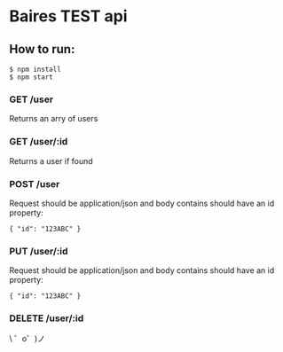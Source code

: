 Baires TEST api
=========================

## How to run:

    $ npm install
    $ npm start

### GET /user
Returns an arry of users

### GET /user/:id
Returns a user if found

### POST /user
Request should be application/json and body contains should have an id property:

    { "id": "123ABC" }
    

### PUT /user/:id
Request should be application/json and body contains should have an id property:

    { "id": "123ABC" }
    
### DELETE /user/:id

\ ゜o゜)ノ
